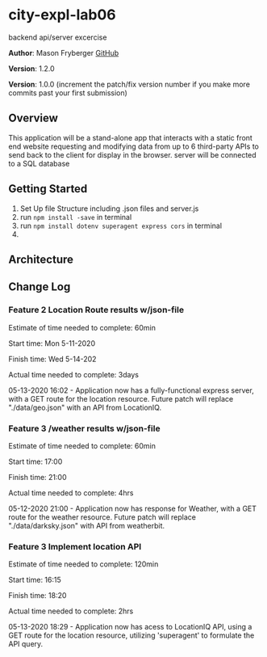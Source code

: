 # city-expl-lab06
backend api/server excercise

**Author**: Mason Fryberger [GitHub](https://github.com/MasonChance)

**Version**: 1.2.0

**Version**: 1.0.0 (increment the patch/fix version number if you make more commits past your first submission)

## Overview

This application will be a stand-alone app that interacts with a static front end website requesting and modifying data from up to 6 third-party APIs to send back to the client for display in the browser. server will be connected to a SQL database



## Getting Started

<!-- What are the steps that a user must take in order to build this app on their own machine and get it running? -->

1. Set Up file Structure including .json files and server.js
1. run ` npm install -save ` in terminal
1. run ` npm install dotenv superagent express cors ` in terminal
1.

## Architecture
<!-- Provide a detailed description of the application design. What technologies (languages, libraries, etc) you're using, and any other relevant design information. -->

## Change Log
### Feature 2 Location Route results w/json-file

Estimate of time needed to complete: 60min

Start time: Mon 5-11-2020

Finish time: Wed 5-14-202

Actual time needed to complete: 3days

05-13-2020 16:02 - Application now has a fully-functional express server, with a GET route for the location resource. Future patch will replace "./data/geo.json" with an API from LocationIQ.

### Feature 3 /weather results w/json-file

Estimate of time needed to complete: 60min

Start time: 17:00

Finish time: 21:00

Actual time needed to complete: 4hrs

05-12-2020 21:00 - Application now has response for Weather, with a GET route for the weather resource. Future patch will replace "./data/darksky.json" with API from weatherbit.

### Feature 3 Implement location API

Estimate of time needed to complete: 120min

Start time: 16:15

Finish time: 18:20

Actual time needed to complete: 2hrs


05-13-2020 18:29 - Application now has acess to LocationIQ API, using a GET route for the location resource, utilizing 'superagent' to formulate the API query.

<!-- Use this area to document the iterative changes made to your application as each feature is successfully implemented. Use time stamps. Here's an examples:


Number and name of feature: ________________________________

Estimate of time needed to complete: _____

Start time: _____

Finish time: _____

Actual time needed to complete: _____

01-01-2001 4:59pm - Application now has a fully-functional express server, with a GET route for the location resource.



## Credits and Collaborations
<!-- Give credit (and a link) to other people or resources that helped you build this application. -->
